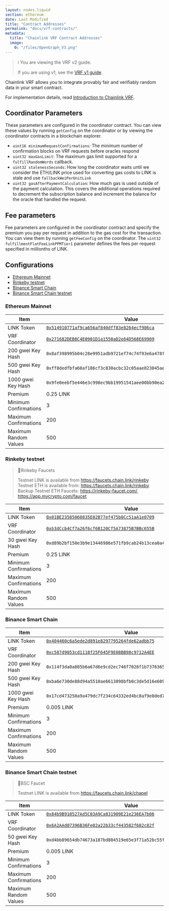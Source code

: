 ```yaml
---
layout: nodes.liquid
section: ethereum
date: Last Modified
title: "Contract Addresses"
permalink: "docs/vrf-contracts/"
metadata:
  title: "Chainlink VRF Contract Addresses"
  image:
    0: "/files/OpenGraph_V3.png"
---
```


> ℹ️ You are viewing the VRF v2 guide.
>
> If you are using v1, see the [VRF v1 guide](./v1).

Chainlink VRF allows you to integrate provably fair and verifiably random data in your smart contract.

For implementation details, read [Introduction to Chainlink VRF](/docs/chainlink-vrf/).

## Coordinator Parameters

These parameters are configured in the coordinator contract. You can view these values by running `getConfig` on the coordinator or by viewing the coordinator contracts in a blockchain explorer.

- `uint16 minimumRequestConfirmations`: The minimum number of confirmation blocks on VRF requests before oracles respond
- `uint32 maxGasLimit`: The maximum gas limit supported for a `fulfillRandomWords` callback.
- `uint32 stalenessSeconds`: How long the coordinator waits until we consider the ETH/LINK price used for converting gas costs to LINK is stale and use `fallbackWeiPerUnitLink`
- `uint32 gasAfterPaymentCalculation`: How much gas is used outside of the payment calculation. This covers the additional operations required to decrement the subscription balance and increment the balance for the oracle that handled the request.

## Fee parameters

Fee parameters are configured in the coordinator contract and specify the premium you pay per request in addition to the gas cost for the transaction. You can view them by running `getFeeConfig` on the coordinator. The `uint32 fulfillmentFlatFeeLinkPPMTier1` parameter defines the fees per request specified in millionths of LINK.

## Configurations

- [Ethereum Mainnet](#ethereum-mainnet)
- [Rinkeby testnet](#rinkeby-testnet)
- [Binance Smart Chain](#binance-smart-chain)
- [Binance Smart Chain testnet](#binance-smart-chain-testnet)

### Ethereum Mainnet

|Item|Value|
|---|---|
|LINK Token|[`0x514910771af9ca656af840dff83e8264ecf986ca`](https://etherscan.io/token/0x514910771af9ca656af840dff83e8264ecf986ca)|
|VRF Coordinator|[`0x271682DEB8C4E0901D1a1550aD2e64D568E69909`](https://etherscan.io/token/0x271682DEB8C4E0901D1a1550aD2e64D568E69909)|
|200 gwei Key Hash|`0x8af398995b04c28e9951adb9721ef74c74f93e6a478f39e7e0777be13527e7ef`|
|500 gwei Key Hash|`0xff8dedfbfa60af186cf3c830acbc32c05aae823045ae5ea7da1e45fbfaba4f92`|
|1000 gwei Key Hash|`0x9fe0eebf5e446e3c998ec9bb19951541aee00bb90ea201ae456421a2ded86805`|
|Premium|0.25 LINK|
|Minimum Confirmations|3|
|Maximum Confirmations|200|
|Maximum Random Values|500|

### Rinkeby testnet

> 🚰Rinkeby Faucets
>
> Testnet LINK is available from https://faucets.chain.link/rinkeby
> Testnet ETH is available from: https://faucets.chain.link/rinkeby
> Backup Testnet ETH Faucets: https://rinkeby-faucet.com/, https://app.mycrypto.com/faucet

|Item|Value|
|---|---|
|LINK Token|[`0x01BE23585060835E02B77ef475b0Cc51aA1e0709`](https://rinkeby.etherscan.io/token/0x01BE23585060835E02B77ef475b0Cc51aA1e0709)|
|VRF Coordinator|[`0xb3dCcb4Cf7a26f6cf6B120Cf5A73875B7BBc655B`](https://rinkeby.etherscan.io/token/0x6168499c0cFfCaCD319c818142124B7A15E857ab)|
|30 gwei Key Hash|`0xd89b2bf150e3b9e13446986e571fb9cab24b13cea0a43ea20a6049a85cc807cc`|
|Premium|0.25 LINK|
|Minimum Confirmations|3|
|Maximum Confirmations|200|
|Maximum Random Values|500|

### Binance Smart Chain

|Item|Value|
|---|---|
|LINK Token|[`0x404460c6a5ede2d891e8297795264fde62adbb75`](https://bscscan.com/address/0x404460c6a5ede2d891e8297795264fde62adbb75)|
|VRF Coordinator|[`0xc587d9053cd1118f25F645F9E08BB98c9712A4EE`](https://bscscan.com/address/0xc587d9053cd1118f25F645F9E08BB98c9712A4EE)|
|200 gwei Key Hash|`0x114f3da0a805b6a67d6e9cd2ec746f7028f1b7376365af575cfea3550dd1aa04`|
|500 gwei Key Hash|`0xba6e730de88d94a5510ae6613898bfb0c3de5d16e609c5b7da808747125506f7`|
|1000 gwei Key Hash|`0x17cd473250a9a479dc7f234c64332ed4bc8af9e8ded7556aa6e66d83da49f470`|
|Premium|0.005 LINK|
|Minimum Confirmations|3|
|Maximum Confirmations|200|
|Maximum Random Values|500|

### Binance Smart Chain testnet

> 🚰BSC Faucet
>
> Testnet LINK is available from https://faucets.chain.link/chapel

|Item|Value|
|---|---|
|LINK Token|[`0x84b9B910527Ad5C03A9Ca831909E21e236EA7b06`](https://testnet.bscscan.com/address/0x84b9B910527Ad5C03A9Ca831909E21e236EA7b06)|
|VRF Coordinator|[`0x6A2AAd07396B36Fe02a22b33cf443582f682c82f`](https://testnet.bscscan.com/address/0x6A2AAd07396B36Fe02a22b33cf443582f682c82f)|
|50 gwei Key Hash|`0xd4bb89654db74673a187bd804519e65e3f71a52bc55f11da7601a13dcf505314`|
|Premium|0.005 LINK|
|Minimum Confirmations|3|
|Maximum Confirmations|200|
|Maximum Random Values|500|
